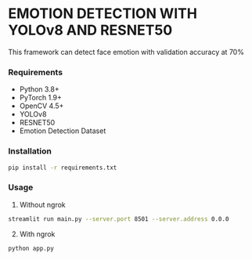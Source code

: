 # EMOTION DETECTION WITH YOLOv8 AND RESNET50 
This framework can detect face emotion with validation accuracy at 70% 
### Requirements
- Python 3.8+
- PyTorch 1.9+
- OpenCV 4.5+
- YOLOv8
- RESNET50
- Emotion Detection Dataset

### Installation
```bash
pip install -r requirements.txt
```
### Usage
1. Without ngrok 
```bash
streamlit run main.py --server.port 8501 --server.address 0.0.0
```
2. With ngrok
```bash
python app.py
```
